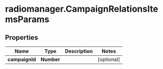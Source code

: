 # radiomanager.CampaignRelationsItemsParams

## Properties

Name | Type | Description | Notes
------------ | ------------- | ------------- | -------------
**campaignId** | **Number** |  | [optional] 


